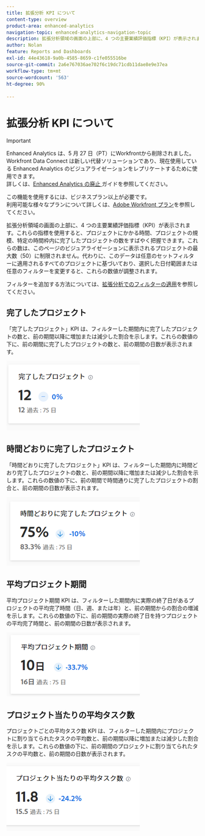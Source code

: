 ```yaml
---
title: 拡張分析 KPI について
content-type: overview
product-area: enhanced-analytics
navigation-topic: enhanced-analytics-navigation-topic
description: 拡張分析領域の画面の上部に、4 つの主要業績評価指標（KPI）が表示されます。これらの指標を使用すると、プロジェクトにかかる時間、プロジェクトの規模、特定の時間枠内に完了したプロジェクトの数をすばやく把握できます。これらの数は、このページのビジュアライゼーションに表示されるプロジェクトの最大数（50）に制限されません。代わりに、このデータは任意のセットフィルターに適用されるすべてのプロジェクトに基づいており、選択した日付範囲または任意のフィルターを変更すると、これらの数値が調整されます。
author: Nolan
feature: Reports and Dashboards
exl-id: 44e43618-9a0b-4585-8659-c1fe055516be
source-git-commit: 2a6e767036ae702f6c19dc71cdb11dae8e9e37ea
workflow-type: tm+mt
source-wordcount: '563'
ht-degree: 90%

---
```


# 拡張分析 KPI について

>[!IMPORTANT]
>
>Enhanced Analytics は、5 月 27 日（PT）にWorkfrontから削除されました。 Workfront Data Connect は新しい代替ソリューションであり、現在使用している Enhanced Analytics のビジュアライゼーションをレプリケートするために使用できます。 <br> 詳しくは、[Enhanced Analytics の廃止 ](/help/quicksilver/product-announcements/announcements/enhanced-analytics-deprecation.md) ガイドを参照してください。


この機能を使用するには、ビジネスプラン以上が必要です。\
利用可能な様々なプランについて詳しくは、[Adobe Workfront プラン](https://business.adobe.com/products/workfront/pricing.html)を参照してください。

拡張分析領域の画面の上部に、4 つの主要業績評価指標（KPI）が表示されます。これらの指標を使用すると、プロジェクトにかかる時間、プロジェクトの規模、特定の時間枠内に完了したプロジェクトの数をすばやく把握できます。これらの数は、このページのビジュアライゼーションに表示されるプロジェクトの最大数（50）に制限されません。代わりに、このデータは任意のセットフィルターに適用されるすべてのプロジェクトに基づいており、選択した日付範囲または任意のフィルターを変更すると、これらの数値が調整されます。

フィルターを追加する方法については、[拡張分析でのフィルターの適用](../enhanced-analytics/use-enhanced-analytics-filters.md)を参照してください。

## 完了したプロジェクト

「完了したプロジェクト」KPI は、フィルターした期間内に完了したプロジェクトの数と、前の期間以降に増加または減少した割合を示します。これらの数値の下に、前の期間に完了したプロジェクトの数と、前の期間の日数が表示されます。

![KPI プロジェクト完了 ](assets/kpi-projects-completed-350x182.png)

## 時間どおりに完了したプロジェクト

「時間どおりに完了したプロジェクト」KPI は、フィルターした期間内に時間どおり完了したプロジェクトの数と、前の期間以降に増加または減少した割合を示します。これらの数値の下に、前の期間で時間通りに完了したプロジェクトの割合と、前の期間の日数が表示されます。

![KPI プロジェクトが時間通りに完了しました ](assets/kpi-projects-completed-on-time-350x180.png)

## 平均プロジェクト期間

平均プロジェクト期間 KPI は、フィルターした期間内に実際の終了日があるプロジェクトの平均完了時間（日、週、または年）と、前の期間からの割合の増減を示します。これらの数値の下に、前の期間の実際の終了日を持つプロジェクトの平均完了時間と、前の期間の日数が表示されます。

![KPI 平均プロジェクト期間 ](assets/kpi-avg.-project-duration-350x168.png)

## プロジェクト当たりの平均タスク数

プロジェクトごとの平均タスク数 KPI は、フィルターした期間内にプロジェクトに割り当てられたタスクの平均数と、前の期間以降に増加または減少した割合を示します。これらの数値の下に、前の期間のプロジェクトに割り当てられたタスクの平均数と、前の期間の日数が表示されます。

![ プロジェクトあたりの KPI 平均タスク数 ](assets/kpi-average-tasks-per-project-350x179.png)
